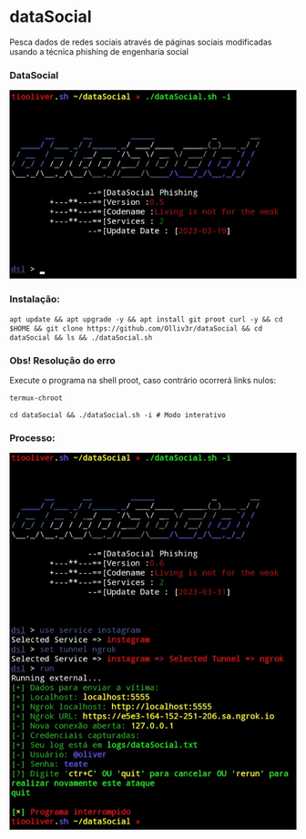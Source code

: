 # dataSocial
Pesca dados de redes sociais através de páginas sociais modificadas usando a técnica phishing de engenharia social

### DataSocial
![main](https://github.com/Olliv3r/dataSocial/blob/main/media/modeInteractive.jpg)

### Instalação:
```
apt update && apt upgrade -y && apt install git proot curl -y && cd $HOME && git clone https://github.com/Olliv3r/dataSocial && cd dataSocial && ls && ./dataSocial.sh
```

### Obs! Resoluçâo do erro
Execute o programa na shell proot, caso contrário ocorrerá links nulos:
```
termux-chroot
```
```
cd dataSocial && ./dataSocial.sh -i # Modo interativo
```
### Processo:
![main](https://github.com/Olliv3r/dataSocial/blob/main/media/process.jpg)
